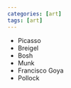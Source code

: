 ```yaml
---
categories: [art]
tags: [art]
---
```


* Picasso
* Breigel
* Bosh
* Munk
* Francisco Goya
* Pollock
